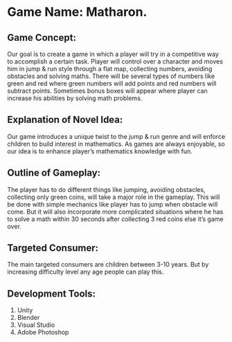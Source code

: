 # Game Name: Matharon.

## Game Concept: 
Our goal is to create a game in which a player will try in a competitive way to accomplish a certain task. Player will control over a character and moves him in jump & run style through a flat map, collecting numbers, avoiding obstacles and solving maths. There will be several types of numbers like green and red where green numbers will add points and red numbers will subtract points. Sometimes bonus boxes will appear where player can increase his abilities by solving math problems.

## Explanation of Novel Idea: 
Our game introduces a unique twist to the jump & run genre and will enforce children to build interest in mathematics. As games are always enjoyable, so our idea is to enhance player’s mathematics knowledge with fun.

## Outline of Gameplay: 
The player has to do different things like jumping, avoiding obstacles, collecting only green coins, will take a major role in the gameplay. This will be done with simple mechanics like player has to jump when obstacle will come. But it will also incorporate more complicated situations where he has to solve a math within 30 seconds after collecting 3 red coins else it’s game over.

## Targeted Consumer:
The main targeted consumers are children between 3-10 years. But by increasing difficulty level any age people can play this.

## Development Tools:
1. Unity
2. Blender
4. Visual Studio
5. Adobe Photoshop
